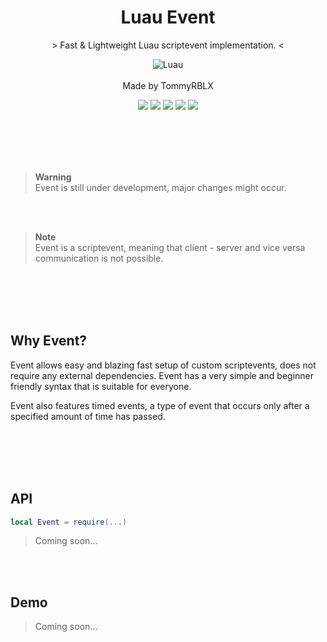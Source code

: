 <div align="center">
	<h1>Luau Event</h1>
	<p> > Fast & Lightweight Luau scriptevent implementation. < </p>
  
  ![Luau](https://img.shields.io/badge/Lua-2C2D72?style=for-the-badge&logo=lua&logoColor=white)
  <br><br>
  Made by TommyRBLX
  
  <img src="https://img.shields.io/github/forks/rT0mmy/event?style=for-the-badge">

  <img src="https://img.shields.io/github/stars/rT0mmy/event?style=for-the-badge">

  <img src="https://img.shields.io/github/issues/rT0mmy/event?style=for-the-badge">

  <img src="https://img.shields.io/github/issues-pr/rT0mmy/event?style=for-the-badge">

  <img src="https://img.shields.io/github/license/rT0mmy/event?style=for-the-badge">
</div>

<br><br><br><br>

> **Warning** <br>
> Event is still under development, major changes might occur.

<br><br>

> **Note** <br>
> Event is a scriptevent, meaning that client - server and vice versa communication is not possible.

<br><br><br><br>

## Why Event?

Event allows easy and blazing fast setup of custom scriptevents, does not require any external dependencies. Event has a very simple and beginner friendly syntax that is suitable for everyone. 

Event also features timed events, a type of event that occurs only after a specified amount of time has passed.

<br><br><br><br>

## API

```lua
local Event = require(...)
```

> Coming soon...

<br><br>

## Demo


> Coming soon...


